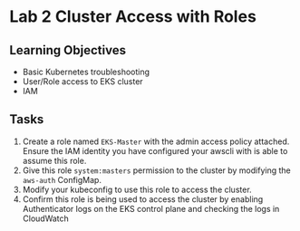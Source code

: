 Lab 2 Cluster Access with Roles
===

Learning Objectives
---
* Basic Kubernetes troubleshooting
* User/Role access to EKS cluster
* IAM

Tasks
---
1. Create a role named `EKS-Master` with the admin access policy attached. Ensure the IAM identity you have configured your awscli with is able to assume this role.
2. Give this role `system:masters` permission to the cluster by modifying the `aws-auth` ConfigMap.
3. Modify your kubeconfig to use this role to access the cluster.
4. Confirm this role is being used to access the cluster by enabling Authenticator logs on the EKS control plane and checking the logs in CloudWatch
